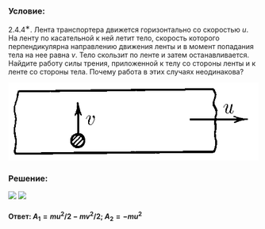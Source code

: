###  Условие:

$2.4.4^{∗}.$ Лента транспортера движется горизонтально со скоростью $u$. На ленту по касательной к ней летит тело, скорость которого перпендикулярна направлению движения ленты и в момент попадания тела на нее равна $v$. Тело скользит по ленте и затем останавливается. Найдите работу силы трения, приложенной к телу со стороны ленты и к ленте со стороны тела. Почему работа в этих случаях неодинакова?

![К задаче $2.4.4$|504x157, 50%](../../img/2.4.4/2.4.4.png)

###  Решение:

![](https://www.youtube.com/embed/g1OrH_o4zlA) ![](https://www.youtube.com/embed/k5VqmYY8aOM)

####  Ответ: $A_1 = mu^2/2 − mv^2/2;$ $A_2 = −mu^2$